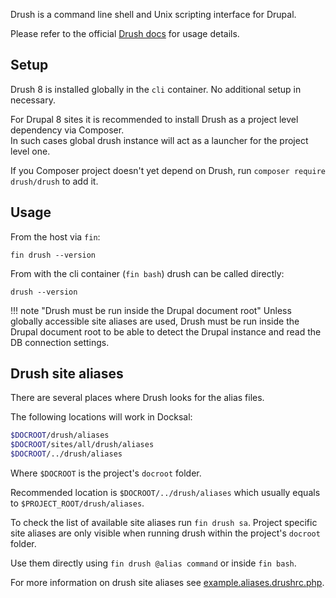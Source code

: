Drush is a command line shell and Unix scripting interface for Drupal.

Please refer to the official [Drush docs](http://www.drush.org/en/master/) for usage details.

## Setup

Drush 8 is installed globally in the `cli` container. No additional setup in necessary.  

For Drupal 8 sites it is recommended to install Drush as a project level dependency via Composer.  
In such cases global drush instance will act as a launcher for the project level one.

If you Composer project doesn't yet depend on Drush, run `composer require drush/drush` to add it.

## Usage 

From the host via `fin`:

```
fin drush --version
```

From with the cli container (`fin bash`) drush can be called directly:

```
drush --version
```

!!! note "Drush must be run inside the Drupal document root"
    Unless globally accessible site aliases are used, Drush must be run inside the Drupal document root to be able to
    detect the Drupal instance and read the DB connection settings.

<a name="site-aliases"></a>
## Drush site aliases

There are several places where Drush looks for the alias files.

The following locations will work in Docksal:

```bash
$DOCROOT/drush/aliases
$DOCROOT/sites/all/drush/aliases
$DOCROOT/../drush/aliases
```

Where `$DOCROOT` is the project's `docroot` folder.

Recommended location is `$DOCROOT/../drush/aliases` which usually equals to `$PROJECT_ROOT/drush/aliases`.

To check the list of available site aliases run `fin drush sa`. Project specific site aliases are only visible when running drush within the project's `docroot` folder.

Use them directly using `fin drush @alias command` or inside `fin bash`.

For more information on drush site aliases see [example.aliases.drushrc.php](https://github.com/drush-ops/drush/blob/master/examples/example.aliases.drushrc.php).
